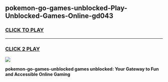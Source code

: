 
## pokemon-go-games-unblocked-Play-Unblocked-Games-Online-gd043
<h3>
<a href="https://premium76.site?title=pokemon-go-games-unblocked&ref=25A">CLICK TO PLAY</a></h3>
<hr>

<h3>
<a href="https://premium76.site?title=pokemon-go-games-unblocked&ref=25A">CLICK 2 PLAY</a>
  
</h3>

<a href="https://premium76.site?title=pokemon-go-games-unblocked&ref=25A"><img src="https://clearcache.store/games.png"></a>


**pokemon-go-games-unblocked games unblocked: Your Gateway to Fun and Accessible Online Gaming**
